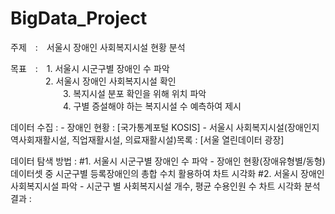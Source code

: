 # BigData_Project
주제 : 서울시 장애인 사회복지시설 현황 분석

목표 : 1. 서울시 시군구별 장애인 수 파악</br>
    2. 서울시 장애인 사회복지시설 확인</br>
      3. 복지시설 분포 확인을 위해 위치 파악</br>
      4. 구별 증설해야 하는 복지시설 수 예측하여 제시</br>
      
데이터 수집 : 
      - 장애인 현황 : [국가통계포털 KOSIS]
      - 서울시 사회복지시설(장애인지역사회재활시설, 직업재활시설, 의료재활시설)목록 : [서울 열린데이터 광장]

데이터 탐색 방법 : 
      #1. 서울시 시군구별 장애인 수 파악
      - 장애인 현황(장애유형별/동형) 데이터셋 중 시군구별 등록장애인의 총합 수치 활용하여 차트 시각화
      #2. 서울시 장애인 사회복지시설 파악
      - 시군구 별 사회복지시설 개수, 평균 수용인원 수 차트 시각화
분석 결과 : 
